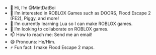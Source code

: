- 👋 Hi, I’m @MintDatBoi
- 👀 I’m interested in ROBLOX Games such as DOORS, Flood Escape 2 (FE2), Piggy, and more!
- 🌱 I’m currently learning Lua so I can make ROBLOX games.
- 💞️ I’m looking to collaborate on ROBLOX games.
- 📫 How to reach me: Send me an email!
- 😄 Pronouns: He/Him.
- ⚡ Fun fact: I make Flood Escape 2 maps.
